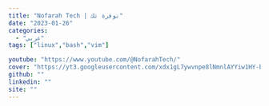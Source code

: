 ```yaml
---
title: "Nofarah Tech | نوفرة تك"
date: "2023-01-26"
categories:
  - "عربي"
tags: ["linux","bash","vim"]

youtube: "https://www.youtube.com/@NofarahTech/"
cover: "https://yt3.googleusercontent.com/xdx1gL7ywvnpe8lNmnlAYYiw1HY-b0t9mzq5D6WDEdE_5V1d31WhJD2P17WqsSn6DE7BWyXaN3s=s88-c-k-c0x00ffffff-no-rj"
github: ""
linkedin: ""
site: ""
---
```





